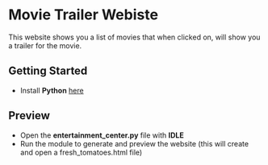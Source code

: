 # Movie Trailer Webiste

This website shows you a list of movies that when clicked on, will show you a trailer for the movie.

## Getting Started

* Install **Python** [here](https://www.python.org/downloads/)

## Preview

* Open the **entertainment_center.py** file with **IDLE**
* Run the module to generate and preview the website (this will create and open a fresh_tomatoes.html file)